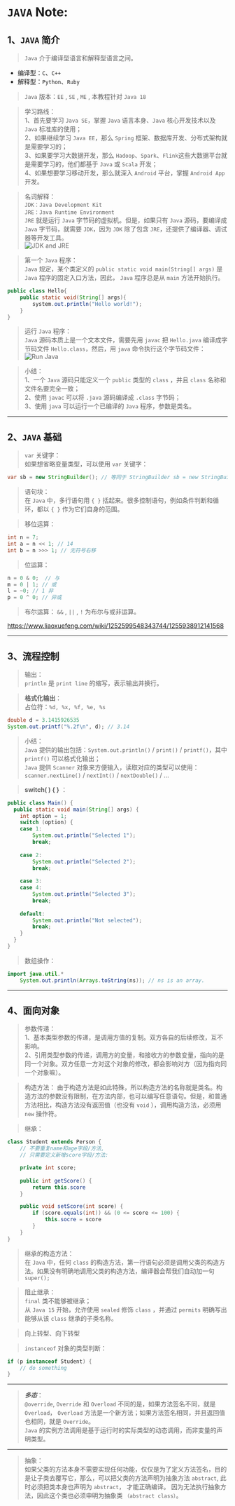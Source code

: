 # `JAVA` Note:

## 1、`JAVA` 简介
> `Java` 介于编译型语言和解释型语言之间。  
  - 编译型：`C`、`C++`  
  - 解释型：`Python`、`Ruby`

> `Java` 版本：`EE` , `SE` , `ME` , 本教程针对 `Java 18`

> 学习路线：  
  1、首先要学习 `Java SE`，掌握 `Java` 语言本身、`Java` 核心开发技术以及 `Java` 标准库的使用；  
  2、如果继续学习 `Java EE`，那么 `Spring` 框架、数据库开发、分布式架构就是需要学习的；  
  3、如果要学习大数据开发，那么 `Hadoop`、`Spark`、`Flink`这些大数据平台就是需要学习的，他们都基于 `Java` 或 `Scala` 开发；  
  4、如果想要学习移动开发，那么就深入 `Android` 平台，掌握 `Android App` 开发。  

> 名词解释：  
  `JDK：Java Development Kit`   
  `JRE：Java Runtime Environment`  
  `JRE` 就是运行 `Java` 字节码的虚拟机。但是，如果只有 `Java` 源码，要编译成 `Java` 字节码，就需要 `JDK`，因为 `JDK` 除了包含 `JRE`，还提供了编译器、调试器等开发工具。   
  ![JDK and JRE](./JDK%26JRE.png)

> 第一个 `Java` 程序：  
  `Java` 规定，某个类定义的 `public static void main(String[] args)` 是 `Java` 程序的固定入口方法，因此， `Java` 程序总是从 `main` 方法开始执行。
  
  ```java
  public class Hello{
      public static void(String[] args){
          system.out.println("Hello world!");
      }
  }
  ```

> 运行 `Java` 程序：  
  `Java` 源码本质上是一个文本文件，需要先用 `javac` 把 `Hello.java` 编译成字节码文件 `Hello.class`，然后，用 `java` 命令执行这个字节码文件：  
  ![Run Java](./Run_Java.png)

> 小结：  
  1、一个 `Java` 源码只能定义一个 `public` 类型的 `class` ，并且 `class` 名称和文件名要完全一致；  
  2、使用 `javac` 可以将 `.java` 源码编译成 `.class` 字节码；  
  3、使用 `java` 可以运行一个已编译的 `Java` 程序，参数是类名。  

---

## 2、`JAVA` 基础

> `var` 关键字：  
  如果想省略变量类型，可以使用 `var` 关键字：  
```java
var sb = new StringBuilder(); // 等同于 StringBuilder sb = new StringBuilder();
```

> 语句块：  
  在 `Java` 中，多行语句用 `{ }` 括起来。很多控制语句，例如条件判断和循环，都以 `{ }` 作为它们自身的范围。

> 移位运算：  
```java
int n = 7;
int a = n << 1; // 14
int b = n >>> 1; // 无符号右移
```

> 位运算：
```java
n = 0 & 0;  // 与
m = 0 | 1; // 或
l = ~0; // 1 非
p = 0 ^ 0; // 异或
```

> 布尔运算：
  `&&` , `||` , `!` 为布尔与或非运算。

https://www.liaoxuefeng.com/wiki/1252599548343744/1255938912141568

---

## 3、流程控制

> 输出：  
  `println` 是 `print line` 的缩写，表示输出并换行。

> **格式化输出**：  
  占位符：`%d, %x, %f, %e, %s`
```java
double d = 3.1415926535
System.out.printf("%.2f\n", d); // 3.14
```

> 小结：  
  `Java` 提供的输出包括：`System.out.println()` / `print()` / `printf()`，其中 `printf()` 可以格式化输出；  
  `Java` 提供 `Scanner` 对象来方便输入，读取对应的类型可以使用：`scanner.nextLine()` / `nextInt()` / `nextDouble()` / ...

> **switch( ) { }** ：  
```java
public class Main() {
  public static void main(String[] args) {
    int option = 1;
    switch (option) {
    case 1:
        System.out.println("Selected 1");
        break;
    
    case 2:
        System.out.println("Selected 2");
        break;
      
    case 3:
    case 4:
        System.out.println("Selected 3");
        break;
    
    default:
        System.out.println("Not selected");
        break;
    }
  }
}
```

> 数组操作：  
```java
import java.util.*
    System.out.println(Arrays.toString(ns)); // ns is an array.
```

---

## 4、面向对象

> 参数传递：  
  1、基本类型参数的传递，是调用方值的复制。双方各自的后续修改，互不影响。  
  2、引用类型参数的传递，调用方的变量，和接收方的参数变量，指向的是同一个对象。双方任意一方对这个对象的修改，都会影响对方（因为指向同一个对象嘛）。  

> 构造方法：
  由于构造方法是如此特殊，所以构造方法的名称就是类名。构造方法的参数没有限制，在方法内部，也可以编写任意语句。但是，和普通方法相比，构造方法没有返回值（也没有 `void` ），调用构造方法，必须用 `new` 操作符。  

> 继承：  
```java
class Student extends Person {
    // 不要重复name和age字段/方法,
    // 只需要定义新增score字段/方法:

    private int score;
    
    public int getScore() {
        return this.score
    }

    public void setScore(int score) {
        if (score.equals(int)) && (0 <= score <= 100) {
            this.socre = score
        }
    }
}
```

> 继承的构造方法：  
  在 `Java` 中，任何 `class` 的构造方法，第一行语句必须是调用父类的构造方法。如果没有明确地调用父类的构造方法，编译器会帮我们自动加一句 `super();`

> 阻止继承：  
  `final` 类不能够被继承；  
  从 `Java 15` 开始，允许使用 `sealed` 修饰 `class` ，并通过 `permits` 明确写出能够从该 `class` 继承的子类名称。

> 向上转型、向下转型

> `instanceof` 对象的类型判断：
```java
if (p instanceof Student) {
    // do something
}
```
---
> ***多态***：  
  `@override`, `Override` 和 `Overload` 不同的是，如果方法签名不同，就是 `Overload`， `Overload` 方法是一个新方法；如果方法签名相同，并且返回值也相同，就是 `Override`。  
  `Java` 的实例方法调用是基于运行时的实际类型的动态调用，而非变量的声明类型。
---

> 抽象：  
  如果父类的方法本身不需要实现任何功能，仅仅是为了定义方法签名，目的是让子类去覆写它，那么，可以把父类的方法声明为抽象方法 `abstract`, 此时必须把类本身也声明为 `abstract`， 才能正确编译。 因为无法执行抽象方法，因此这个类也必须申明为抽象类 `（abstract class）`。